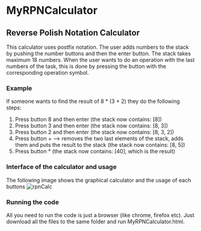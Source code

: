 # MyRPNCalculator
## Reverse Polish Notation Calculator
This calculator uses postfix notation. The user adds numbers to the stack by pushing the number buttons and then the enter button. The stack takes maximum 18 numbers. When the user wants to do an operation with the last numbers of the task, this is done by pressing the button with the corresponding operation symbol. 
### Example
If someone wants to find the result of 8 * (3 + 2) they do the following steps:
1. Press button 8 and then enter (the stack now contains: [8])
2. Press button 3 and then enter (the stack now contains: [8, 3])
3. Press button 2 and then enter (the stack now contains: [8, 3, 2])
4. Press button + --> removes the two last elements of the stack, adds them and puts the result to the stack (the stack now contains: [8, 5])
5. Press button * (the stack now contains: [40], which is the result)
### Interface of the calculator and usage
The following image shows the graphical calculator and the usage of each buttons
![rpnCalc](https://user-images.githubusercontent.com/89779679/131679565-93dc9e8a-7a5f-4629-ac2f-5715ea7bc41a.png)
### Running the code
All you need to run the code is just a browser (like chrome, firefox etc). Just download all the files to the same folder and run MyRPNCalculator.html.
